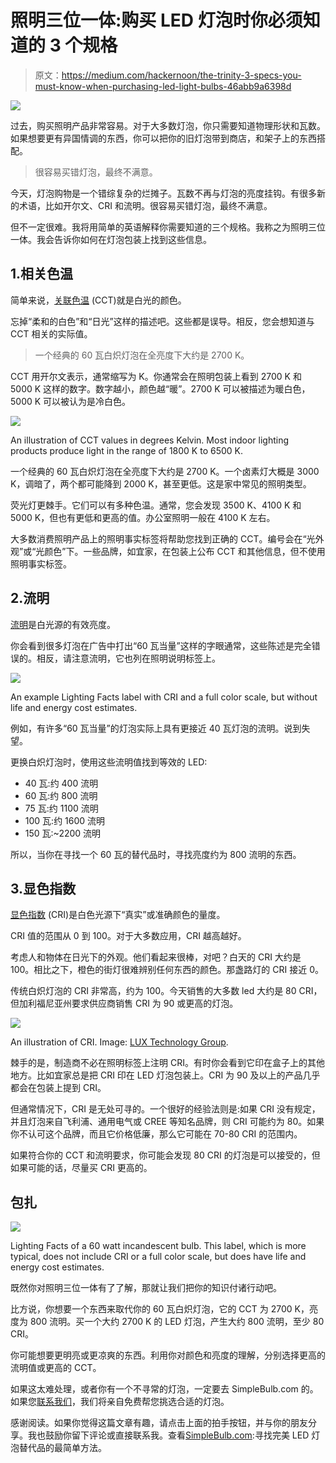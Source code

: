 # 照明三位一体:购买 LED 灯泡时你必须知道的 3 个规格

> 原文：<https://medium.com/hackernoon/the-trinity-3-specs-you-must-know-when-purchasing-led-light-bulbs-46abb9a6398d>

![](img/0ab88f089a2cffebbee0ef0ad2b31921.png)

过去，购买照明产品非常容易。对于大多数灯泡，你只需要知道物理形状和瓦数。如果想要更有异国情调的东西，你可以把你的旧灯泡带到商店，和架子上的东西搭配。

> 很容易买错灯泡，最终不满意。

今天，灯泡购物是一个错综复杂的烂摊子。瓦数不再与灯泡的亮度挂钩。有很多新的术语，比如开尔文、CRI 和流明。很容易买错灯泡，最终不满意。

但不一定很难。我将用简单的英语解释你需要知道的三个规格。我称之为照明三位一体。我会告诉你如何在灯泡包装上找到这些信息。

## 1.相关色温

简单来说，[关联色温](https://en.wikipedia.org/wiki/Color_temperature#Correlated_color_temperature) (CCT)就是白光的颜色。

忘掉“柔和的白色”和“日光”这样的描述吧。这些都是误导。相反，您会想知道与 CCT 相关的实际值。

> 一个经典的 60 瓦白炽灯泡在全亮度下大约是 2700 K。

CCT 用开尔文表示，通常缩写为 K。你通常会在照明包装上看到 2700 K 和 5000 K 这样的数字。数字越小，颜色越“暖”。2700 K 可以被描述为暖白色，5000 K 可以被认为是冷白色。

![](img/8830f3016221619b8e8018b4babc1a34.png)

An illustration of CCT values in degrees Kelvin. Most indoor lighting products produce light in the range of 1800 K to 6500 K.

一个经典的 60 瓦白炽灯泡在全亮度下大约是 2700 K。一个卤素灯大概是 3000 K，调暗了，两个都可能降到 2000 K，甚至更低。这是家中常见的照明类型。

荧光灯更棘手。它们可以有多种色温。通常，您会发现 3500 K、4100 K 和 5000 K，但也有更低和更高的值。办公室照明一般在 4100 K 左右。

大多数消费照明产品上的照明事实标签将帮助您找到正确的 CCT。编号会在“光外观”或“光颜色”下。一些品牌，如宜家，在包装上公布 CCT 和其他信息，但不使用照明事实标签。

## 2.流明

[流明](https://en.wikipedia.org/wiki/Lumen_(unit))是白光源的有效亮度。

你会看到很多灯泡在广告中打出“60 瓦当量”这样的字眼通常，这些陈述是完全错误的。相反，请注意流明，它也列在照明说明标签上。

![](img/3362fe797bf996b0eb14167ac4e36b30.png)

An example Lighting Facts label with CRI and a full color scale, but without life and energy cost estimates.

例如，有许多“60 瓦当量”的灯泡实际上具有更接近 40 瓦灯泡的流明。说到失望。

更换白炽灯泡时，使用这些流明值找到等效的 LED:

*   40 瓦:约 400 流明
*   60 瓦:约 800 流明
*   75 瓦:约 1100 流明
*   100 瓦:约 1600 流明
*   150 瓦:~2200 流明

所以，当你在寻找一个 60 瓦的替代品时，寻找亮度约为 800 流明的东西。

## 3.显色指数

[显色指数](https://simple.wikipedia.org/wiki/Color_rendering_index) (CRI)是白色光源下“真实”或准确颜色的量度。

CRI 值的范围从 0 到 100。对于大多数应用，CRI 越高越好。

考虑人和物体在日光下的外观。他们看起来很棒，对吧？白天的 CRI 大约是 100。相比之下，橙色的街灯很难辨别任何东西的颜色。那盏路灯的 CRI 接近 0。

传统白炽灯泡的 CRI 非常高，约为 100。今天销售的大多数 led 大约是 80 CRI，但加利福尼亚州要求供应商销售 CRI 为 90 或更高的灯泡。

![](img/22c1bf49fea66a275b311e7567af44db.png)

An illustration of CRI. Image: [LUX Technology Group](http://www.luxtg.com/).

棘手的是，制造商不必在照明标签上注明 CRI。有时你会看到它印在盒子上的其他地方。比如宜家总是把 CRI 印在 LED 灯泡包装上。CRI 为 90 及以上的产品几乎都会在包装上提到 CRI。

但通常情况下，CRI 是无处可寻的。一个很好的经验法则是:如果 CRI 没有规定，并且灯泡来自飞利浦、通用电气或 CREE 等知名品牌，则 CRI 可能约为 80。如果你不认可这个品牌，而且它价格低廉，那么它可能在 70-80 CRI 的范围内。

如果符合你的 CCT 和流明要求，你可能会发现 80 CRI 的灯泡是可以接受的，但如果可能的话，尽量买 CRI 更高的。

## 包扎

![](img/283f7053de13a042dd143477df99f08a.png)

Lighting Facts of a 60 watt incandescent bulb. This label, which is more typical, does not include CRI or a full color scale, but does have life and energy cost estimates.

既然你对照明三位一体有了了解，那就让我们把你的知识付诸行动吧。

比方说，你想要一个东西来取代你的 60 瓦白炽灯泡，它的 CCT 为 2700 K，亮度为 800 流明。买一个大约 2700 K 的 LED 灯泡，产生大约 800 流明，至少 80 CRI。

你可能想要更明亮或更凉爽的东西。利用你对颜色和亮度的理解，分别选择更高的流明值或更高的 CCT。

如果这太难处理，或者你有一个不寻常的灯泡，一定要去 SimpleBulb.com 的。如果您[联系我们](https://www.simplebulb.com/contact)，我们将亲自免费帮您挑选合适的灯泡。

感谢阅读。如果你觉得这篇文章有趣，请点击上面的拍手按钮，并与你的朋友分享。我也鼓励你留下评论或直接联系我。查看[SimpleBulb.com](https://www.simplebulb.com/):寻找完美 LED 灯泡替代品的最简单方法。